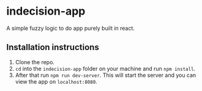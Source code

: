 # indecision-app
A simple fuzzy logic to do app purely built in react.

## Installation instructions
1. Clone the repo.
2. `cd` into the `indecision-app` folder on your machine and run `npm install`.
3. After that run `npm run dev-server`. This will start the server and you can view the app on `localhost:8080`.
